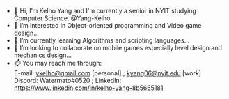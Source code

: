 - 👋 Hi, I’m Kelho Yang and I'm currently a senior in NYIT studying Computer Science. @Yang-Kelho
- 👀 I’m interested in Object-oriented programming and Video game design...
- 🌱 I’m currently learning Algorithms and scripting languages...
- 💞️ I’m looking to collaborate on mobile games especially level design and mechanics design...
- 📫 You may reach me through:   
        E-mail: ykelho@gmail.com [personal] ; kyang06@nyit.edu [work]
        Discord: Watermato#0520 ;
        LinkedIn: https://www.linkedin.com/in/kelho-yang-8b5665181
        

<!---
Yang-Kelho/Yang-Kelho is a ✨ special ✨ repository because its `README.md` (this file) appears on your GitHub profile.
You can click the Preview link to take a look at your changes.
--->
